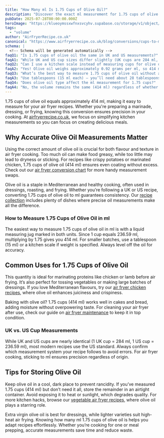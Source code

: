 ```yaml
---
title: "How Many ml Is 1.75 Cups of Olive Oil?"
description: "Discover the exact ml measurement for 1.75 cups of olive oil and simplify your cooking conversions with our easy guide."
pubDate: 2025-07-28T00:00:00.000Z
heroImage: "https://klueoymssxwfnxsvcyhv.supabase.co/storage/v1/object/public/Shmucket/how-many-ml-is-1-75-cups-of-olive-oil.webp"
tags:
  - "volume"
author: "AirFryerRecipe.co.uk"
canonical: "https://www.airfryerrecipe.co.uk/blog/conversions/cups-to-ml/how-many-ml-is-1-75-cups-of-olive-oil"
schema: |
  <!-- Schema will be generated automatically -->
faqQ1: "Is 1.75 cups of olive oil the same in UK and US measurements?"
faqA1: "While UK and US cup sizes differ slightly (UK cups are 284 ml, US cups are 236.59 ml), most modern recipes use the US standard. For 1.75 cups, this means 414 ml in US measurements. Always check your recipe’s origin to confirm."
faqQ2: "Can I use a kitchen scale instead of measuring cups for olive oil?"
faqA2: "Yes! Olive oil weighs approximately 0.92 grams per ml, so 414 ml (1.75 cups) would be about 381 grams. A digital kitchen scale provides precise measurements, especially useful for baking or large batches."
faqQ3: "What’s the best way to measure 1.75 cups of olive oil without a jug?"
faqA3: "Use tablespoons (15 ml each) – you’ll need about 28 tablespoons for 414 ml. Alternatively, a standard 250 ml measuring cup plus another 164 ml (roughly two-thirds of a cup) will get you close."
faqQ4: "Does olive oil type affect the ml measurement for 1.75 cups?"
faqA4: "No, the volume remains the same (414 ml) regardless of whether it’s extra virgin or light olive oil. However, flavour and smoke points vary, so choose based on your cooking method. For air frying, lighter oils handle heat better."
---
```

<p>1.75 cups of olive oil equals approximately 414 ml, making it easy to measure for your air fryer recipes. Whether you're preparing a marinade, dressing, or frying, knowing this conversion ensures precision in your cooking. At <a href=https://www.airfryerrecipe.co.uk>airfryerrecipe.co.uk</a>, we focus on simplifying kitchen measurements so you can focus on creating delicious meals.</p>  

<h2>Why Accurate Olive Oil Measurements Matter</h2>  
<p>Using the correct amount of olive oil is crucial for both flavour and texture in air fryer cooking. Too much oil can make food greasy, while too little may lead to dryness or sticking. For recipes like crispy potatoes or marinated chicken, 1.75 cups of olive oil (414 ml) ensures even coating without excess. Check out our <a href=https://www.airfryerrecipe.co.uk/air-fryer-conversion-chart>air fryer conversion chart</a> for more handy measurement swaps.</p>  

<p>Olive oil is a staple in Mediterranean and healthy cooking, often used in dressings, roasting, and frying. Whether you're following a UK or US recipe, converting 1.75 cups of olive oil to ml guarantees consistency. Our <a href=https://www.airfryerrecipe.co.uk/recipes>recipe collection</a> includes plenty of dishes where precise oil measurements make all the difference.</p>  

<h3>How to Measure 1.75 Cups of Olive Oil in ml</h3>  
<p>The easiest way to measure 1.75 cups of olive oil in ml is with a liquid measuring jug marked in both units. Since 1 cup equals 236.59 ml, multiplying by 1.75 gives you 414 ml. For smaller batches, use a tablespoon (15 ml) or a kitchen scale if weight is specified. Always level off the oil for accuracy.</p>  

<h2>Common Uses for 1.75 Cups of Olive Oil</h2>  
<p>This quantity is ideal for marinating proteins like chicken or lamb before air frying. It’s also perfect for tossing vegetables or making large batches of dressings. If you love Mediterranean flavours, try our <a href=https://www.airfryerrecipe.co.uk/recipe-category/chicken>air fryer chicken recipes</a>, where olive oil enhances juiciness and crispiness.</p>  

<p>Baking with olive oil? 1.75 cups (414 ml) works well in cakes and bread, adding moisture without overpowering taste. For cleaning your air fryer after use, check our guide on <a href=https://www.airfryerrecipe.co.uk/air-fryer-cleaner>air fryer maintenance</a> to keep it in top condition.</p>  

<h3>UK vs. US Cup Measurements</h3>  
<p>While UK and US cups are nearly identical (1 UK cup = 284 ml, 1 US cup = 236.59 ml), most modern recipes use the US standard. Always confirm which measurement system your recipe follows to avoid errors. For air fryer cooking, sticking to ml ensures precision regardless of origin.</p>  

<h2>Tips for Storing Olive Oil</h2>  
<p>Keep olive oil in a cool, dark place to prevent rancidity. If you’ve measured 1.75 cups (414 ml) but don’t need it all, store the remainder in an airtight container. Avoid exposing it to heat or sunlight, which degrades quality. For more kitchen hacks, browse our <a href=https://www.airfryerrecipe.co.uk/recipe-category/vegetables>vegetable air fryer recipes</a>, where olive oil plays a starring role.</p>  

<p>Extra virgin olive oil is best for dressings, while lighter varieties suit high-heat air frying. Knowing how many ml 1.75 cups of olive oil is helps you adapt recipes effortlessly. Whether you’re cooking for one or meal prepping, accurate measurements save time and reduce waste.</p>
